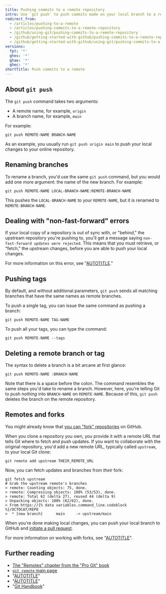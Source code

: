 ```yaml
---
title: Pushing commits to a remote repository
intro: Use `git push` to push commits made on your local branch to a remote repository.
redirect_from:
  - /articles/pushing-to-a-remote
  - /articles/pushing-commits-to-a-remote-repository
  - /github/using-git/pushing-commits-to-a-remote-repository
  - /github/getting-started-with-github/pushing-commits-to-a-remote-repository
  - /github/getting-started-with-github/using-git/pushing-commits-to-a-remote-repository
versions:
  fpt: '*'
  ghes: '*'
  ghae: '*'
  ghec: '*'
shortTitle: Push commits to a remote
---
```

## About `git push`
The `git push` command takes two arguments:

* A remote name, for example, `origin`
* A branch name, for example, `main`

For example:

```shell
git push REMOTE-NAME BRANCH-NAME
```

As an example, you usually run `git push origin main` to push your local changes
to your online repository.

## Renaming branches

To rename a branch, you'd use the same `git push` command, but you would add
one more argument: the name of the new branch. For example:

```shell
git push REMOTE-NAME LOCAL-BRANCH-NAME:REMOTE-BRANCH-NAME
```

This pushes the `LOCAL-BRANCH-NAME` to your `REMOTE-NAME`, but it is renamed to `REMOTE-BRANCH-NAME`.

## Dealing with "non-fast-forward" errors

If your local copy of a repository is out of sync with, or "behind," the upstream
repository you're pushing to, you'll get a message saying `non-fast-forward updates were rejected`.
This means that you must retrieve, or "fetch," the upstream changes, before
you are able to push your local changes.

For more information on this error, see "[AUTOTITLE](/get-started/using-git/dealing-with-non-fast-forward-errors)."

## Pushing tags

By default, and without additional parameters, `git push` sends all matching branches
that have the same names as remote branches.

To push a single tag, you can issue the same command as pushing a branch:

```shell
git push REMOTE-NAME TAG-NAME
```

To push all your tags, you can type the command:

```shell
git push REMOTE-NAME --tags
```

## Deleting a remote branch or tag

The syntax to delete a branch is a bit arcane at first glance:

```shell
git push REMOTE-NAME :BRANCH-NAME
```

Note that there is a space before the colon. The command resembles the same steps
you'd take to rename a branch. However, here, you're telling Git to push _nothing_
into `BRANCH-NAME` on `REMOTE-NAME`. Because of this, `git push` deletes the branch
on the remote repository.

## Remotes and forks

You might already know that [you can "fork" repositories](https://guides.github.com/overviews/forking/) on GitHub.

When you clone a repository you own, you provide it with a remote URL that tells
Git where to fetch and push updates. If you want to collaborate with the original
repository, you'd add a new remote URL, typically called `upstream`, to
your local Git clone:

```shell
git remote add upstream THEIR_REMOTE_URL
```

Now, you can fetch updates and branches from *their* fork:

```shell
git fetch upstream
# Grab the upstream remote's branches
> remote: Counting objects: 75, done.
> remote: Compressing objects: 100% (53/53), done.
> remote: Total 62 (delta 27), reused 44 (delta 9)
> Unpacking objects: 100% (62/62), done.
> From https://{% data variables.command_line.codeblock %}/OCTOCAT/REPO
>  * [new branch]      main     -> upstream/main
```

When you're done making local changes, you can push your local branch to GitHub
and [initiate a pull request](/pull-requests/collaborating-with-pull-requests/proposing-changes-to-your-work-with-pull-requests/about-pull-requests).

For more information on working with forks, see "[AUTOTITLE](/pull-requests/collaborating-with-pull-requests/working-with-forks/syncing-a-fork)".

## Further reading

- [The "Remotes" chapter from the "Pro Git" book](https://git-scm.com/book/ch5-2.html)
- [`git remote` main page](https://git-scm.com/docs/git-remote.html)
- "[AUTOTITLE](/get-started/quickstart/git-cheatsheet)"
- "[AUTOTITLE](/get-started/getting-started-with-git/git-workflows)"
- "[Git Handbook](https://guides.github.com/introduction/git-handbook/)"
